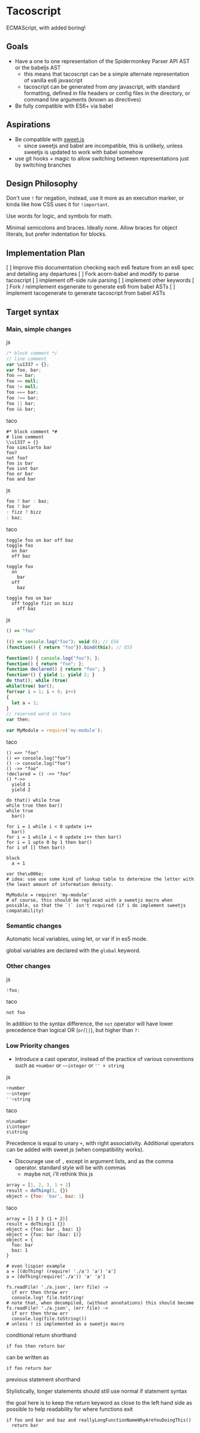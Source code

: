 # Tacoscript

ECMAScript, with added boring!

## Goals

* Have a one to one representation of the Spidermonkey Parser API AST or the babeljs AST
  * this means that tacoscript can be a simple alternate representation of vanilla es6 javascript
  * tacoscript can be generated from _any_ javascript, with standard formatting, defined in file headers or config files in the directory, or command line arguments (known as directives)
* Be fully compatible with ES6+ via babel

## Aspirations
* Be compatible with [sweet.js](http://sweetjs.org)
  * since sweetjs and babel are incompatible, this is unlikely, unless sweetjs is updated to work with babel somehow
* use git hooks + magic to allow switching between representations just by switching branches

## Design Philosophy
Don't use `!` for negation, instead, use it more as an execution marker, or kinda like how CSS uses it for `!important`.

Use words for logic, and symbols for math.

Minimal semicolons and braces. Ideally none. Allow braces for object literals, but prefer indentation for blocks.

## Implementation Plan

[ ] Improve this documentation checking each es6 feature from an es6 spec and detailing any departures
[ ] Fork acorn-babel and modify to parse tacoscript
  [ ] implement off-side rule parsing
  [ ] implement other keywords
[ ] Fork / reimplement esgenerate to generate es6 from babel ASTs
[ ] Implement tacogenerate to generate tacoscript from babel ASTs

## Target syntax

### Main, simple changes
js
```JavaScript
/* block comment */
// line comment
var \u1337 = {};
var foo, bar;
foo == bar;
foo == null;
foo != null;
foo === bar;
foo !== bar;
foo || bar;
foo && bar;
```
taco
```
#* block comment *#
# line comment
\\u1337 = {}
foo similarto bar
foo?
not foo?
foo is bar
foo isnt bar
foo or bar
foo and bar
```
js
```JavaScript
foo ? bar : baz;
foo ? bar
: fizz ? bizz
: baz;
```
taco
```
toggle foo on bar off baz
toggle foo
  on bar
  off baz
  
toggle foo
  on
    bar
  off
    baz
    
toggle foo on bar
  off toggle fizz on bizz
    off baz
```
js
```JavaScript
() => "foo"

(() => console.log("foo"); void 0); // ES6
(function() { return "foo"}).bind(this); // ES5

function() { console.log("foo"); };
function() { return "foo"; };
function declared() { return "foo"; }
function*() { yield 1; yield 2; }
do that(); while (true)
while(true) bar();
for(var i = 1; i < 0; i++)
{
  let a = 1; 
}
// reserved word in taco
var then;

var MyModule = require('my-module');
```

taco
```
() =>> "foo"
() => console.log("foo")
() -> console.log("foo")
() ->> "foo"
!declared = () ->> "foo"
() *->>
  yield 1
  yield 2

do that() while true
while true then bar()
while true
  bar()

for i = 1 while i < 0 update i++
  bar()
for i = 1 while i < 0 update i++ then bar()
for i = 1 upto 0 by 1 then bar()
for i of [] then bar()

block
  a = 1

var the\u006e;
# idea: use use some kind of lookup table to determine the letter with the least amount of information density.

MyModule = require! 'my-module'
# of course, this should be replaced with a sweetjs macro when possible, so that the `!` isn't required (if i do implement sweetjs compatability)
```

### Semantic changes

Automatic local variables, using let, or var if in es5 mode.

global variables are declared with the `global` keyword.

### Other changes

js
```JavaScript
!foo;
```

taco
```
not foo
```

In addition to the syntax difference, the `not` operator will have lower precedence than logical OR (`or`/`||`), but higher than `?:`

### Low Priority changes

* Introduce a cast operator, instead of the practice of various conventions such as `+number` or `~~integer` or `'' + string`

js
```JavaScript
+number
~~integer
''+string
```

taco
```
n\number
i\integer
s\string
```

Precedence is equal to unary `+`, with right associativity. Additional operators can be added with sweet.js (when compatibility works).

* Discourage use of `,` except in argument lists, and as the comma operator. standard style will be with commas
  * maybe not, i'll rethink this
js
```JavaScript
array = [1, 2, 3, 1 + 2]
result = doThing(1, {})
object = {foo: 'bar', baz: 1}
```
taco
```
array = [1 2 3 (1 + 2)]
result = doThing(1 {})
object = {foo: bar , baz: 1}
object = {foo: bar (baz: 1)}
object = {
  foo: bar
  baz: 1
}
```

```
# even lispier example
a = [(doThing! (require! './a') 'a') 'a']
a = [doThing(require('./a')) 'a' 'a']

fs.readFile! './a.json', (err file) ->
  if err then throw err
  console.log! file.toString!
# note that, when decompiled, (without annotations) this should become
fs.readFile! './a.json', (err file) ->
  if err then throw err
  console.log(file.toString())
# unless ! is implemented as a sweetjs macro
```

conditional return shorthand

```
if foo then return bar
```
can be written as
```
if foo return bar
```

previous statement shorthand

Stylistically, longer statements should still use normal if statement syntax

the goal here is to keep the return keyword as close to the left hand side as possible to help readability for where functions exit

```
if foo and bar and baz and reallyLongFunctionNameWhyAreYouDoingThis()
  return bar
```
